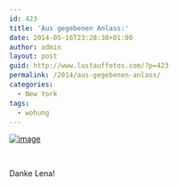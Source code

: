 ```yaml
---
id: 423
title: 'Aus gegebenen Anlass:'
date: 2014-05-16T23:28:38+01:00
author: admin
layout: post
guid: http://www.lustauffotos.com/?p=423
permalink: /2014/aus-gegebenen-anlass/
categories:
  - New York
tags:
  - wohung
---
```

[<img class="aligncenter size-full wp-image-424" src="/files/2014/05/image.png" alt="image" width="600" height="600" srcset="/files/2014/05/image.png 600w, /files/2014/05/image-150x150.png 150w, /files/2014/05/image-300x300.png 300w" sizes="(max-width: 600px) 100vw, 600px" />](/files/2014/05/image.png)

&nbsp;

Danke Lena!